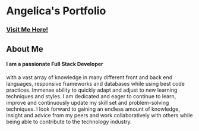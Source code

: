 # Angelica's Portfolio
### [Visit Me Here!](https://angelicalorraine.github.io/alh_portfolio/)

## About Me

#### I am a passionate Full Stack Developer 
with a vast array of knowledge in many different front and back
end languages, responsive frameworks and
databases while using best code practices. Immense
ability to quickly adapt and adjust to new learning
techniques and styles.
I am dedicated and eager to continue to learn,
improve and continuously update my skill set and
problem-solving techniques. I look forward to gaining
an endless amount of knowledge, insight and advice
from my peers and work collaboratively with others
while being able to contribute to the technology
industry.
